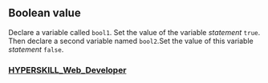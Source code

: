 ## Boolean value

Declare a variable called `bool1`. Set the value of the variable *statement* `true`. Then declare a second variable named `bool2`.Set the value of this variable *statement* `false`.

### [HYPERSKILL_Web_Developer](https://github.com/kakanew/HYPERSKILL_Web_Developer)

